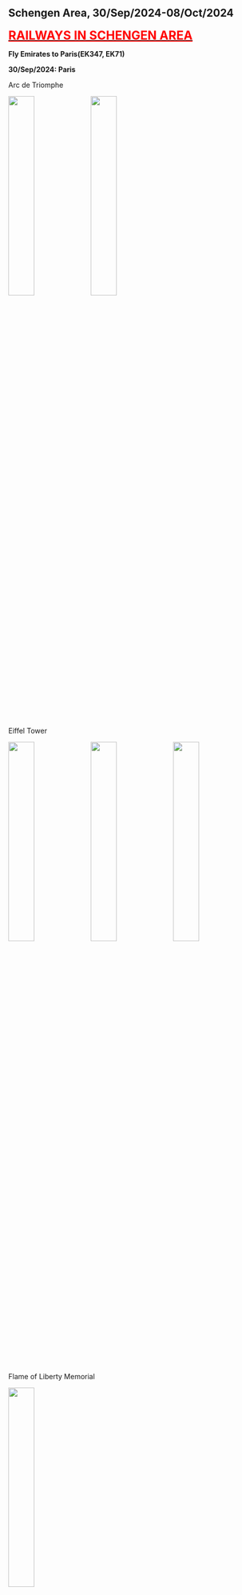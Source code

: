 ## Schengen Area, 30/Sep/2024-08/Oct/2024

**[<font color=red size=5><u>RAILWAYS IN SCHENGEN AREA</u></font>](https://wqgcx.github.io/transport/20240930EU/ER)**

**Fly Emirates to Paris(EK347, EK71)**

**30/Sep/2024: Paris**

Arc de Triomphe

<img src="../20240621JP_photos/IMG_3417.jpeg" width="32%">
<img src="../20240621JP_photos/IMG_3421.jpeg" width="32%">

Eiffel Tower

<img src="../20240621JP_photos/IMG_3428.jpeg" width="32%">
<img src="../20240621JP_photos/IMG_3435.jpeg" width="32%">
<img src="../20240621JP_photos/IMG_3439.jpeg" width="32%">

Flame of Liberty Memorial

<img src="../20240621JP_photos/IMG_3444.jpeg" width="32%">

**01/Oct/2024: Geneva, Lausanne, Bern**

**02/Oct/2024: Zurich, Schwyz, Lucerne, Bern**

**03/Oct/2024: Schaffhausen, Zurich, Basel**

**04/Oct/2024: Paris**

**05/Oct/2024: Brussels, Antwerp, Ghent**

**06/Oct/2024: Paris**

**07/Oct/2024: Copenhagen**

**08/Oct/2024: Paris**

**Fly Emirates and China Eastern Airlines to Beijing(EK76, EK342, MU796)**

**Click [here](https://wqgcx.github.io/transport/) to go back.**
